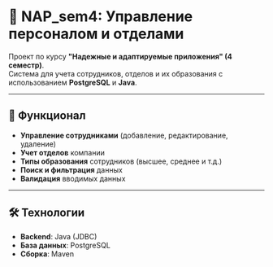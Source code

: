# 🏢 NAP_sem4: Управление персоналом и отделами

Проект по курсу **"Надежные и адаптируемые приложения" (4 семестр)**.  
Система для учета сотрудников, отделов и их образования с использованием **PostgreSQL** и **Java**.

---

## 🔧 Функционал
- **Управление сотрудниками** (добавление, редактирование, удаление)
- **Учет отделов** компании
- **Типы образования** сотрудников (высшее, среднее и т.д.)
- **Поиск и фильтрация** данных
- **Валидация** вводимых данных

---

## 🛠️ Технологии
- **Backend**: Java (JDBC)
- **База данных**: PostgreSQL
- **Сборка**: Maven

